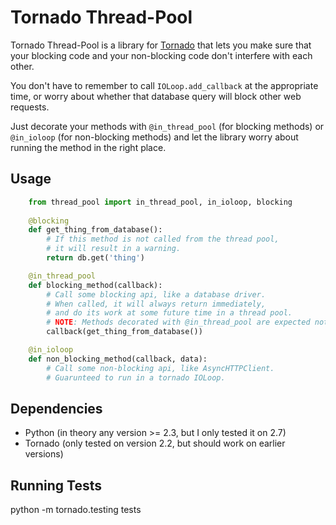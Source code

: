 Tornado Thread-Pool
===================

Tornado Thread-Pool is a library for [Tornado](http://www.tornadoweb.org/) that lets you make sure that your blocking code and your non-blocking code don't interfere with each other.

You don't have to remember to call `IOLoop.add_callback` at the appropriate time, or worry about whether that database query will block other web requests.

Just decorate your methods with `@in_thread_pool` (for blocking methods) or `@in_ioloop` (for non-blocking methods) and let the library worry about running the method in the right place.

Usage
-----

```python
    from thread_pool import in_thread_pool, in_ioloop, blocking
    
    @blocking
    def get_thing_from_database():
        # If this method is not called from the thread pool,
        # it will result in a warning.
        return db.get('thing')

    @in_thread_pool
    def blocking_method(callback):
        # Call some blocking api, like a database driver.
        # When called, it will always return immediately,
        # and do its work at some future time in a thread pool.
        # NOTE: Methods decorated with @in_thread_pool are expected not to have a return value.
        callback(get_thing_from_database())

    @in_ioloop
    def non_blocking_method(callback, data):
        # Call some non-blocking api, like AsyncHTTPClient.
        # Guarunteed to run in a tornado IOLoop.

```

Dependencies
------------

* Python (in theory any version >= 2.3, but I only tested it on 2.7)
* Tornado (only tested on version 2.2, but should work on earlier versions)

Running Tests
-------------

python -m tornado.testing tests
